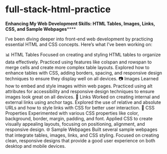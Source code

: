 # full-stack-html-practice

**Enhancing My Web Development Skills: HTML Tables, Images, Links, CSS, and Sample Webpages******

I’ve been diving deeper into front-end web development by practicing essential HTML and CSS concepts. Here’s what I’ve been working on:

📊 HTML Tables
Focused on creating and styling HTML tables to organize data effectively.
Practiced using features like colspan and rowspan to merge cells and create more complex table layouts.
Explored how to enhance tables with CSS, adding borders, spacing, and responsive design techniques to ensure they display well on all devices.
📷 Images
Learned how to embed and style images within web pages.
Practiced using alt attributes for accessibility and responsive design techniques to ensure images look great on all devices.
🔗 Links
Worked on creating internal and external links using anchor tags.
Explored the use of relative and absolute URLs and how to style links with CSS for better user interaction.
🎨 CSS Properties
Experimented with various CSS properties like color, background, border, margin, padding, and font.
Applied CSS to create visually appealing layouts, focusing on positioning, alignment, and responsive design.
🌐 Sample Webpages
Built several sample webpages that integrate tables, images, links, and CSS styling.
Focused on creating clean, responsive designs that provide a good user experience on both desktop and mobile devices.
